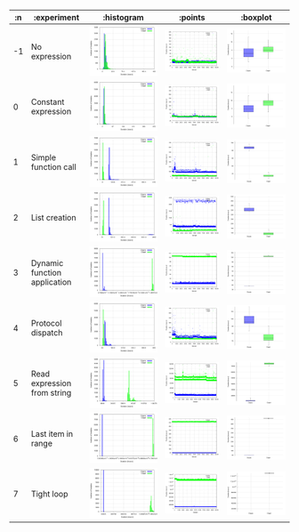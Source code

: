 
| :n |                  :experiment |                                        :histogram |                                        :points |                                        :boxplot |
|----|------------------------------|---------------------------------------------------|------------------------------------------------|-------------------------------------------------|
| -1 |                No expression | ![](graphs/histogram--1-no-overhead-filtered.png) | ![](graphs/points--1-no-overhead-filtered.png) | ![](graphs/boxplot--1-no-overhead-filtered.png) |
|  0 |          Constant expression |  ![](graphs/histogram-0-no-overhead-filtered.png) |  ![](graphs/points-0-no-overhead-filtered.png) |  ![](graphs/boxplot-0-no-overhead-filtered.png) |
|  1 |         Simple function call |  ![](graphs/histogram-1-no-overhead-filtered.png) |  ![](graphs/points-1-no-overhead-filtered.png) |  ![](graphs/boxplot-1-no-overhead-filtered.png) |
|  2 |                List creation |  ![](graphs/histogram-2-no-overhead-filtered.png) |  ![](graphs/points-2-no-overhead-filtered.png) |  ![](graphs/boxplot-2-no-overhead-filtered.png) |
|  3 | Dynamic function application |  ![](graphs/histogram-3-no-overhead-filtered.png) |  ![](graphs/points-3-no-overhead-filtered.png) |  ![](graphs/boxplot-3-no-overhead-filtered.png) |
|  4 |            Protocol dispatch |  ![](graphs/histogram-4-no-overhead-filtered.png) |  ![](graphs/points-4-no-overhead-filtered.png) |  ![](graphs/boxplot-4-no-overhead-filtered.png) |
|  5 |  Read expression from string |  ![](graphs/histogram-5-no-overhead-filtered.png) |  ![](graphs/points-5-no-overhead-filtered.png) |  ![](graphs/boxplot-5-no-overhead-filtered.png) |
|  6 |           Last item in range |  ![](graphs/histogram-6-no-overhead-filtered.png) |  ![](graphs/points-6-no-overhead-filtered.png) |  ![](graphs/boxplot-6-no-overhead-filtered.png) |
|  7 |                   Tight loop |  ![](graphs/histogram-7-no-overhead-filtered.png) |  ![](graphs/points-7-no-overhead-filtered.png) |  ![](graphs/boxplot-7-no-overhead-filtered.png) |
